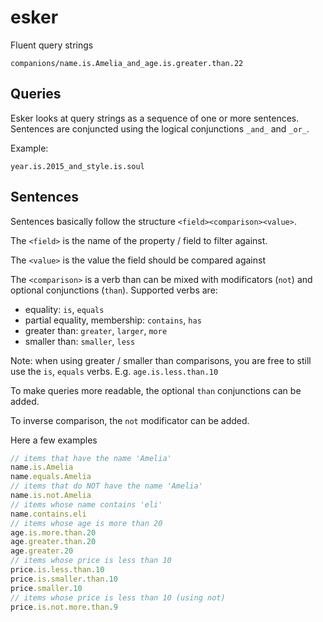 # esker

Fluent query strings

```url
companions/name.is.Amelia_and_age.is.greater.than.22
```

## Queries

Esker looks at query strings as a sequence of one or more sentences. Sentences are conjuncted using the logical conjunctions `_and_` and `_or_`. 

Example:

```url
year.is.2015_and_style.is.soul
```

## Sentences

Sentences basically follow the structure `<field><comparison><value>`.

The `<field>` is the name of the property / field to filter against.

The `<value>` is the value the field should be compared against

The `<comparison>` is a verb than can be mixed with modificators (`not`) and optional conjunctions (`than`). Supported verbs are:

* equality: `is`, `equals`
* partial equality, membership: `contains`, `has`
* greater than: `greater`, `larger`, `more`
* smaller than: `smaller`, `less`

Note: when using greater / smaller than comparisons, you are free to still use the `is`, `equals` verbs. E.g. `age.is.less.than.10`

To make queries more readable, the optional `than` conjunctions can be added.

To inverse comparison, the `not` modificator can be added.

Here a few examples

```javascript
// items that have the name 'Amelia'
name.is.Amelia
name.equals.Amelia
// items that do NOT have the name 'Amelia'
name.is.not.Amelia
// items whose name contains 'eli'
name.contains.eli
// items whose age is more than 20
age.is.more.than.20
age.greater.than.20
age.greater.20
// items whose price is less than 10
price.is.less.than.10
price.is.smaller.than.10
price.smaller.10
// items whose price is less than 10 (using not)
price.is.not.more.than.9
```


